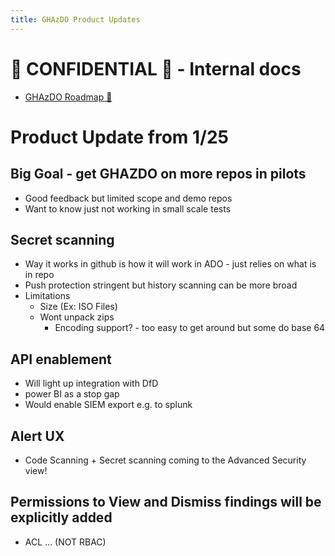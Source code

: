 ```yaml
---
title: GHAzDO Product Updates
---
```


#  🔐 CONFIDENTIAL 🔐 - Internal docs
 - [GHAzDO Roadmap 🔐](https://aka.ms/ghazdo-roadmap)

# Product Update from 1/25

## Big Goal - get GHAZDO on more repos in pilots
-  Good feedback but limited scope and demo repos
- Want to know just not working in small scale tests

## Secret scanning
- Way it works in github is how it will work in ADO - just relies on what is in repo
- Push protection stringent but history scanning can be more broad
- Limitations
   - Size (Ex: ISO Files)
   - Wont unpack zips
      - Encoding support? - too easy to get around but some do base 64
	
## API enablement
- Will light up integration with DfD
- power BI as a stop gap
- Would enable SIEM export e.g. to splunk 

## Alert UX 
-  Code Scanning + Secret scanning coming to the Advanced Security view!

## Permissions to View and Dismiss findings will be explicitly added
- ACL … (NOT RBAC)

